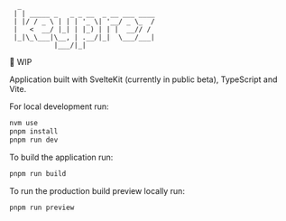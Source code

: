       _
     | | _____ _   _ _ __  _ __ ___ ____
     | |/ / _ \ | | | '_ \| '__/ _ \_  /
     |   <  __/ |_| | |_) | | |  __// /
     |_|\_\___|\__, | .__/|_|  \___/___|
               |___/|_|

🚧 WIP

Application built with SvelteKit (currently in public beta), TypeScript and Vite.

For local development run:

```bash
nvm use
pnpm install
pnpm run dev
```

To build the application run:

```bash
pnpm run build
```

To run the production build preview locally run:

```bash
pnpm run preview
```
